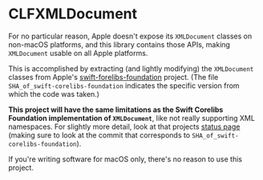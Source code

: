 # CLFXMLDocument

For no particular reason, Apple doesn't expose its `XMLDocument` classes on non-macOS platforms, and this library contains those APIs, making `XMLDocument` usable on all Apple platforms.

This is accomplished by extracting (and lightly modifying) the `XMLDocument` classes from Apple's [swift-forelibs-foundation](https://github.com/apple/swift-corelibs-foundation) project. (The file `SHA_of_swift-corelibs-foundation` indicates the specific version from which the code was taken.)

**This project will have the same limitations as the Swift Corelibs Foundation implementation of `XMLDocument`**, like not really supporting XML namespaces. For slightly more detail, look at that projects [status page](https://github.com/apple/swift-corelibs-foundation/blob/main/Docs/Status.md) (making sure to look at the commit that corresponds to `SHA_of_swift-corelibs-foundation`).

If you're writing software for macOS only, there's no reason to use this project.
